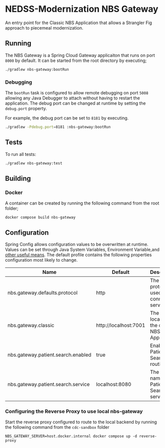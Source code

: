 # NEDSS-Modernization NBS Gateway

An entry point for the Classic NBS Application that allows a Strangler Fig approach to piecemeal modernization.

## Running

The NBS Gateway is a Spring Cloud Gateway applicaiton that runs on port `8000` by default. It can be started from the root directory by executing;

```bash
./gradlew nbs-gateway:bootRun
```

### Debugging

The `bootRun` task is configured to allow remote debugging on port `5008` allowing any Java Debugger to attach without
having to restart the application. The debug port can be changed at runtime by setting the `debug.port` property.

For example, the debug port can be set to `8181` by executing.

```bash
./gradlew -Pdebug.port=8181 :nbs-gateway:bootRun
```

## Tests

To run all tests:

```bash
./gradlew nbs-gateway:test
```

## Building

### Docker

A container can be created by running the following command from the root folder;

```shell
docker compose build nbs-gateway
```

## Configuration

Spring Config allows configuration values to be overwritten at runtime. Values can be set through Java System Variables,
Environment Variable,and [other useful means](https://docs.spring.io/spring-boot/docs/2.7.5/reference/html/features.html#features.external-config). The default profile contains the following properties configuration most likely to change.

| Name                               | Default               | Description                                      |
| ---------------------------------- | --------------------- | ------------------------------------------------ |
| nbs.gateway.defaults.protocol      | http                  | The default protocol used to connect to services |
| nbs.gateway.classic                | http://localhost:7001 | The URI location of the classic NBS Application  |
| nbs.gateway.patient.search.enabled | true                  | Enables the Patient Search routing               |
| nbs.gateway.patient.search.service | localhost:8080        | The host name of the Patient Search service      |

### Configuring the Reverse Proxy to use local nbs-gateway

Start the reverse proxy configured to route to the local backend by running the following command from the `cdc-sandbox`
folder

```shell
NBS_GATEWAY_SERVER=host.docker.internal docker compose up -d reverse-proxy
```
